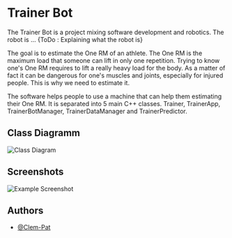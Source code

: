 
# Trainer Bot

The Trainer Bot is a project mixing software development and robotics. 
The robot is ... {ToDo : Explaining what the robot is}

The goal is to estimate the One RM of an athlete. The One RM is the maximum load that someone can lift in only one repetition. Trying to know one's One RM requires to lift a really heavy load for the body. As a matter of fact it can be dangerous for one's muscles and joints, especially for injured people. This is why we need to estimate it. 

The software helps people to use a machine that can help them estimating their One RM. 
It is separated into 5 main C++ classes. Trainer, TrainerApp, TrainerBotManager, TrainerDataManager and TrainerPredictor.


## Class Diagramm
![Class Diagram](https://github.com/Clem-Pat/TrainerBot/blob/main/resources/Screenshot%2024-05-31%145034.png)


## Screenshots

![Example Screenshot](https://github.com/Clem-Pat/TrainerBot/blob/main/resources/Screenshot%202024-06-28%20164925.png)


## Authors

- [@Clem-Pat](https://www.github.com/Clem-Pat)

